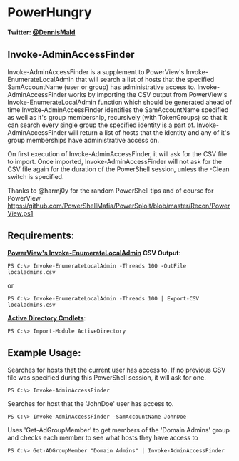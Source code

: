 # PowerHungry
**Twitter: [@DennisMald](https://twitter.com/DennisMald)**

Invoke-AdminAccessFinder
----------------
Invoke-AdminAccessFinder is a supplement to PowerView's Invoke-EnumerateLocalAdmin that will search a list of hosts that the specified SamAccountName (user or group) has administrative access to. Invoke-AdminAccessFinder works by importing the CSV output from  PowerView's Invoke-EnumerateLocalAdmin function which should be generated ahead of time Invoke-AdminAccessFinder identifies the SamAccountName specified as well as it's group membership, recursively (with TokenGroups) so that it can search every single group the specified identity is a part of.  Invoke-AdminAccessFinder will return a list of hosts that the identity and any of it's group memberships have administrative access on.

On first execution of Invoke-AdminAccessFinder, it will ask for the CSV file to import. Once imported, Invoke-AdminAccessFinder will not ask for the CSV file again for the duration of the PowerShell session, unless the -Clean switch is specified.

Thanks to @harmj0y for the random PowerShell tips and of course for PowerView <https://github.com/PowerShellMafia/PowerSploit/blob/master/Recon/PowerView.ps1>

Requirements:
----------------
**[PowerView's Invoke-EnumerateLocalAdmin](https://github.com/PowerShellMafia/PowerSploit/tree/master/Recon) CSV Output**:

    PS C:\> Invoke-EnumerateLocalAdmin -Threads 100 -OutFile localadmins.csv
    
or

    PS C:\> Invoke-EnumerateLocalAdmin -Threads 100 | Export-CSV localadmins.csv

**[Active Directory Cmdlets](https://technet.microsoft.com/en-us/library/ee617195.aspx)**:

    PS C:\> Import-Module ActiveDirectory
	
Example Usage:
----------------
Searches for hosts that the current user has access to. If no previous CSV file was specified during this PowerShell session, it will ask for one.

    PS C:\> Invoke-AdminAccessFinder 
    
Searches for host that the 'JohnDoe' user has access to. 

    PS C:\> Invoke-AdminAccessFinder -SamAccountName JohnDoe
	
Uses 'Get-AdGroupMember' to get members of the 'Domain Admins' group and checks each member to see what hosts they have access to

    PS C:\> Get-ADGroupMember "Domain Admins" | Invoke-AdminAccessFinder
